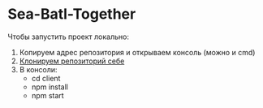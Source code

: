 # Sea-Batl-Together

Чтобы запустить проект локально:
1. Копируем адрес репозитория и открываем консоль (можно и cmd)
2. [Клонируем репозиторий себе](https://www.lenakso.top/chto-takoe-git-clone-i-kak-klonirovat-repozitorij/)
3. В консоли:
    * cd client
    * npm install
    * npm start
